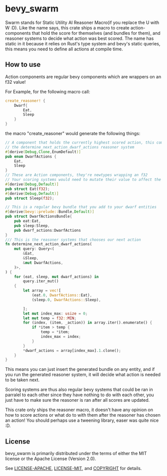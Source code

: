 # bevy_swarm
Swarm stands for Static Utility AI Reasoner Macro(if you replace the U with W :D).
Like the name says, this crate ships a macro to create action-components that hold the score for themselves (and bundles for them), and reasoner systems to decide what action was best scored. 
The name has static in it because it relies on Rust's type system and bevy's static queries, this means you need to define all actions at compile time.

## How to use
Action components are regular bevy components which are wrappers on an f32 value!

For Example, for the following macro call:
```rs
create_reasoner! {
    Dwarf{
        Eat,
        Sleep
    }
}
```
the macro "create_reasoner" would generate the following things:
```rs
// A component that holds the currently highest scored action, this component is mutated in
// the determine_next_action_dwarf_actions reasoner system
#[derive(Debug,Clone,EnumDefault)]
pub enum DwarfActions {
    Eat,
    Sleep
}
// These are Action components, they're newtypes wrapping an f32
// Your scoring systems would need to mutate their value to affect the chosen DwarfActions // // variant
#[derive(Debug,Default)]
pub struct Eat(f32);
#[derive(Debug,Default)]
pub struct Sleep(f32);

// This is a regular bevy bundle that you add to your dwarf entities
#[derive(bevy::prelude::Bundle,Default)]
pub struct DwarfActionsBundle{
    pub eat:Eat,
    pub sleep:Sleep,
    pub dwarf_actions:DwarfActions
}
/// This is the reasoner systems that chooses our next action
fn determine_next_action_dwarf_actions(
    mut query: Query<(
        &Eat,
        &Sleep,
        &mut DwarfActions,
    )>,
) {
    for (eat, sleep, mut dwarf_actions) in
        query.iter_mut()
    {
        let array = vec![
            (eat.0, DwarfActions::Eat),
            (sleep.0, DwarfActions::Sleep),

        ];
        let mut index_max: usize = 0;
        let mut temp = f32::MIN;
        for (index, (item, _action)) in array.iter().enumerate() {
            if *item > temp {
                temp = *item;
                index_max = index;
            }
        }
        *dwarf_actions = array[index_max].1.clone();
    }
}
```

This means you can just insert the generated bundle on any entity, and if you run the generated reasoner system, it will decide what action is needed to be taken next.

Scoring systems are thus also regular bevy systems that could be ran in parralel to each other since they have nothing to do with each other, you just have to make sure the reasoner is ran after all scores are updated.

This crate only ships the reasoner macro, it doesn't have any opinion on how to score actions or what do to with them after the reasoner has chosen an action!
You should perhaps use a tweening library, easer was quite nice :D.

## License

bevy_swarm is primarily distributed under the terms of either the MIT license or the Apache License (Version 2.0).

See [LICENSE-APACHE](LICENSE-APACHE), [LICENSE-MIT](LICENSE-MIT), and
[COPYRIGHT](COPYRIGHT) for details.
